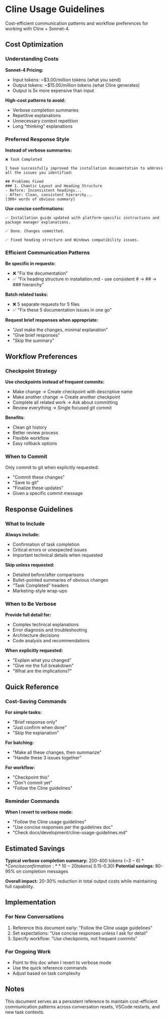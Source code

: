 # Cline Usage Guidelines

Cost-efficient communication patterns and workflow preferences for working with Cline + Sonnet-4.

## Cost Optimization

### Understanding Costs

**Sonnet-4 Pricing:**

-   Input tokens: ~$3.00/million tokens (what you send)
-   Output tokens: ~$15.00/million tokens (what Cline generates)
-   Output is 5x more expensive than input

**High-cost patterns to avoid:**

-   Verbose completion summaries
-   Repetitive explanations
-   Unnecessary context repetition
-   Long "thinking" explanations

### Preferred Response Style

**Instead of verbose summaries:**

```
❌ Task Completed

I have successfully improved the installation documentation to address all the issues you identified:

## Problems Fixed
### 1. Chaotic Layout and Heading Structure
- Before: Inconsistent headings...
- After: Clean, consistent hierarchy...
[300+ words of obvious summary]
```

**Use concise confirmations:**

```
✅ Installation guide updated with platform-specific instructions and package manager explanations.

✅ Done. Changes committed.

✅ Fixed heading structure and Windows compatibility issues.
```

### Efficient Communication Patterns

**Be specific in requests:**

-   ❌ "Fix the documentation"
-   ✅ "Fix heading structure in installation.md - use consistent # → ## → ### hierarchy"

**Batch related tasks:**

-   ❌ 5 separate requests for 5 files
-   ✅ "Fix these 5 documentation issues in one go"

**Request brief responses when appropriate:**

-   "Just make the changes, minimal explanation"
-   "Give brief responses"
-   "Skip the summary"

## Workflow Preferences

### Checkpoint Strategy

**Use checkpoints instead of frequent commits:**

-   Make change → Create checkpoint with descriptive name
-   Make another change → Create another checkpoint
-   Complete all related work → Ask about committing
-   Review everything → Single focused git commit

**Benefits:**

-   Clean git history
-   Better review process
-   Flexible workflow
-   Easy rollback options

### When to Commit

Only commit to git when explicitly requested:

-   "Commit these changes"
-   "Save to git"
-   "Finalize these updates"
-   Given a specific commit message

## Response Guidelines

### What to Include

**Always include:**

-   Confirmation of task completion
-   Critical errors or unexpected issues
-   Important technical details when requested

**Skip unless requested:**

-   Detailed before/after comparisons
-   Bullet-pointed summaries of obvious changes
-   "Task Completed" headers
-   Marketing-style wrap-ups

### When to Be Verbose

**Provide full detail for:**

-   Complex technical explanations
-   Error diagnosis and troubleshooting
-   Architecture decisions
-   Code analysis and recommendations

**When explicitly requested:**

-   "Explain what you changed"
-   "Give me the full breakdown"
-   "What are the implications?"

## Quick Reference

### Cost-Saving Commands

**For simple tasks:**

-   "Brief response only"
-   "Just confirm when done"
-   "Skip the explanation"

**For batching:**

-   "Make all these changes, then summarize"
-   "Handle these 3 issues together"

**For workflow:**

-   "Checkpoint this"
-   "Don't commit yet"
-   "Follow the Cline guidelines"

### Reminder Commands

**When I revert to verbose mode:**

-   "Follow the Cline usage guidelines"
-   "Use concise responses per the guidelines doc"
-   "Check docs/development/cline-usage-guidelines.md"

## Estimated Savings

**Typical verbose completion summary:** 200-400 tokens (~$3-6)
**Concise confirmation:** 10-20 tokens (~$0.15-0.30)
**Potential savings:** 80-95% on completion messages

**Overall impact:** 20-30% reduction in total output costs while maintaining full capability.

## Implementation

### For New Conversations

1. Reference this document early: "Follow the Cline usage guidelines"
2. Set expectations: "Use concise responses unless I ask for detail"
3. Specify workflow: "Use checkpoints, not frequent commits"

### For Ongoing Work

-   Point to this doc when I revert to verbose mode
-   Use the quick reference commands
-   Adjust based on task complexity

## Notes

This document serves as a persistent reference to maintain cost-efficient communication patterns across conversation resets, VSCode restarts, and new task contexts.
